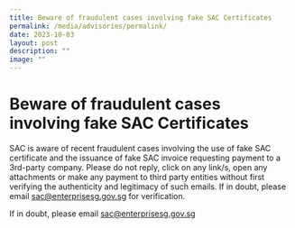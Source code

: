 ```yaml
---
title: Beware of fraudulent cases involving fake SAC Certificates
permalink: /media/advisories/permalink/
date: 2023-10-03
layout: post
description: ""
image: ""
---
```

# Beware of fraudulent cases involving fake SAC Certificates

SAC is aware of recent fraudulent cases involving the use of fake SAC certificate and the issuance of fake SAC invoice requesting payment to a 3rd-party company. Please do not reply, click on any link/s, open any attachments or make any payment to third party entities without first verifying the authenticity and legitimacy of such emails.  If in doubt, please email sac@enterprisesg.gov.sg for verification.





If in doubt, please email <a>sac@enterprisesg.gov.sg</a>
	
	